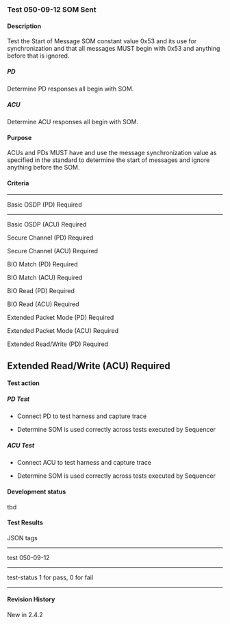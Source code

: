 ### Test 050-09-12 SOM Sent

#### Description

Test the Start of Message SOM constant value 0x53 and its use for
synchronization and that all messages MUST begin with 0x53 and anything
before that is ignored.

##### PD

Determine PD responses all begin with SOM.

##### ACU

Determine ACU responses all begin with SOM.

#### Purpose

ACUs and PDs MUST have and use the message synchronization value as
specified in the standard to determine the start of messages and ignore
anything before the SOM.

#### Criteria

  -----------------------------------------------------------------------
  Basic OSDP (PD)                     Required
  ----------------------------------- -----------------------------------
  Basic OSDP (ACU)                    Required

  Secure Channel (PD)                 Required

  Secure Channel (ACU)                Required

  BIO Match (PD)                      Required

  BIO Match (ACU)                     Required

  BIO Read (PD)                       Required

  BIO Read (ACU)                      Required

  Extended Packet Mode (PD)           Required

  Extended Packet Mode (ACU)          Required

  Extended Read/Write (PD)            Required

  Extended Read/Write (ACU)           Required
  -----------------------------------------------------------------------

#### Test action

##### PD Test

- Connect PD to test harness and capture trace

- Determine SOM is used correctly across tests executed by Sequencer

##### ACU Test

- Connect ACU to test harness and capture trace

- Determine SOM is used correctly across tests executed by Sequencer

#### Development status

tbd

#### Test Results

JSON tags

  -----------------------------------------------------------------------
  test                                050-09-12
  ----------------------------------- -----------------------------------
  test-status                         1 for pass, 0 for fail

  -----------------------------------------------------------------------

#### Revision History

New in 2.4.2
